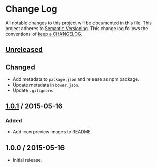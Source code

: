 # Change Log

All notable changes to this project will be documented in this file.
This project adheres to [Semantic Versioning](http://semver.org/).
This change log follows the conventions of
[keep a CHANGELOG](http://keepachangelog.com/).

## [Unreleased][Unreleased]

## Changed

- Add metadata to `package.json` and release as npm package.
- Update metadata in `bower.json`.
- Update `.gitignore`.

## [1.0.1] / 2015-05-16

### Added

- Add icon preview images to README.

## 1.0.0 / 2015-05-16

- Initial release.

[Unreleased]: https://github.com/rxrc/hexchat-material-design-icons/compare/v1.0.1...HEAD
[1.0.1]: https://github.com/rxrc/hexchat-material-design-icons/compare/v1.0.0...v1.0.1
